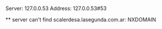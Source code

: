 Server:		127.0.0.53
Address:	127.0.0.53#53

** server can't find scalerdesa.lasegunda.com.ar: NXDOMAIN

